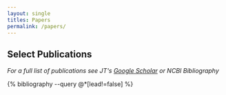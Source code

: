 ```yaml
---
layout: single
titles: Papers
permalink: /papers/
---
```

## Select Publications

_For a full list of publications see JT's [Google Scholar](https://scholar.google.com/citations?user=HDCpj5IAAAAJ&hl=en) or NCBI Bibliography_

{% bibliography --query @*[lead!=false] %}
